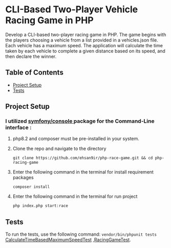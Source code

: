 
# CLI-Based Two-Player Vehicle Racing Game in PHP

Develop a CLI-based two-player racing game in PHP. The game begins with the players choosing a vehicle from a list provided in a vehicles.json file. Each vehicle has a maximum speed. The application will calculate the time taken by each vehicle to complete a given distance based on its speed, and then declare the winner.

## Table of Contents

-   [Project Setup](#project-setup)
-   [Tests](#tests)

## Project Setup

### I utilized [symfony/console ](https://github.com/symfony/console)  package for the Command-Line interface :

1.  php8.2 and composer must be pre-installed in your system.

2.  Clone the repo and navigate to the directory

    ```shell
    git clone https://github.com/ehsan9ir/php-race-game.git && cd php-racing-game
    ```

3.  Enter the following command in the terminal for install requirement packages

    ```shell
    composer install
    ```

4.  Enter the following command in the terminal for run project

    ```sh
    php index.php start:race
    ```

## Tests

To run the tests, use the following command:
`vendor/bin/phpunit tests`
[CalculateTimeBasedMaximumSpeedTest](tests/CalculateDuringTimeBasedMaximumSpeedTest.php) ,[RacingGameTest](tests/RacingGameTest.php).


